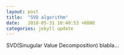 ```yaml
---
layout: post
title:  "SVD algorithm"
date:   2018-05-31 10:40:53 +0800
categories: jekyll update
---
```



SVD(Sinugular Value Decomposition) blabla...
